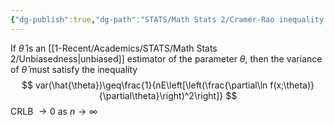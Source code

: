 ```yaml
---
{"dg-publish":true,"dg-path":"STATS/Math Stats 2/Cramér-Rao inequality.md","permalink":"/stats/math-stats-2/cramer-rao-inequality/","created":"2025-01-28T12:43:40.368-05:00","updated":"2025-07-07T17:32:42.397-04:00"}
---
```


If $\hat{\theta}$ is an [[1-Recent/Academics/STATS/Math Stats 2/Unbiasedness\|unbiased]] estimator of the parameter $\theta$, then the variance of $\hat{\theta}$ must satisfy the inequality
$$
var(\hat{\theta})\geq\frac{1}{nE\left[\left(\frac{\partial\ln f(x;\theta)}{\partial\theta}\right)^2\right]}
$$
CRLB $\to 0$ as $n\to \infty$

